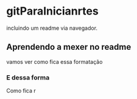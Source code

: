 # gitParaInicianrtes
incluindo um readme via navegador.


## Aprendendo a mexer no readme
vamos ver como fica essa formatação

### E dessa forma
Como fica r